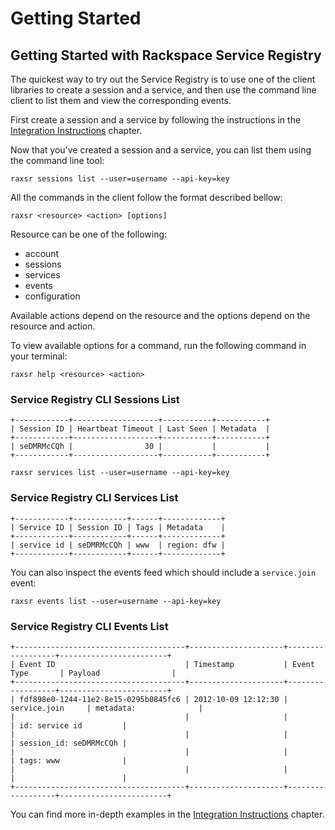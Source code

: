 # Getting Started

## Getting Started with Rackspace Service Registry

The quickest way to try out the Service Registry is to use one of the
client libraries to create a session and a service, and then use the
command line client to list them and view the corresponding events.

First create a session and a service by following the instructions in the
[Integration Instructions](integration-instructions) chapter.

Now that you've created a session and a service, you can list them
using the command line tool:

```shell
raxsr sessions list --user=username --api-key=key
```

All the commands in the client follow the format described bellow:

```shell
raxsr <resource> <action> [options]
```

Resource can be one of the following:

* account
* sessions
* services
* events
* configuration

Available actions depend on the resource and the options depend on the resource
and action.

To view available options for a command, run the following command in your
terminal:

```shell
raxsr help <resource> <action>
```

### Service Registry CLI Sessions List

```
+------------+-------------------+-----------+-----------+
| Session ID | Heartbeat Timeout | Last Seen | Metadata  |
+------------+-------------------+-----------+-----------+
| seDMRMcCQh |                30 |           |           |
+------------+-------------------+-----------+-----------+

```

```shell
raxsr services list --user=username --api-key=key
```

### Service Registry CLI Services List

```
+------------+------------+------+-------------+
| Service ID | Session ID | Tags | Metadata    |
+------------+------------+------+-------------+
| service id | seDMRMcCQh | www  | region: dfw |
+------------+------------+------+-------------+

```

You can also inspect the events feed which should include a `service.join`
event:

```shell
raxsr events list --user=username --api-key=key
```

### Service Registry CLI Events List

```
+--------------------------------------+---------------------+------------------+------------------------+
| Event ID                             | Timestamp           | Event Type       | Payload                |
+--------------------------------------+---------------------+------------------+------------------------+
| fdf898e0-1244-11e2-8e15-0295b0845fc6 | 2012-10-09 12:12:30 | service.join     | metadata:              |
|                                      |                     |                  | id: service id         |
|                                      |                     |                  | session_id: seDMRMcCQh |
|                                      |                     |                  | tags: www              |
|                                      |                     |                  |                        |
+--------------------------------------+---------------------+------------------+------------------------+

```

You can find more in-depth examples in the
[Integration Instructions](integration-instructions) chapter.
